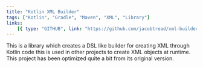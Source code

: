 ```yaml
---
title: "Kotlin XML Builder"
tags: ["Kotlin", "Gradle", "Maven", "XML", "Library"]
links:
    [{ type: "GITHUB", link: "https://github.com/jacobtread/xml-builder-kt" }]
---
```


This is a library which creates a DSL like builder for creating XML through Kotlin code this is used in other projects to create XML objects at runtime. This project has been optimized quite a bit from its original version.
